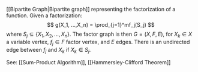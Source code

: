 [[Bipartite Graph|Bipartite graph]] representing the factorization of a function.
Given a factorization:
$$
g(X_1, ...,X_n) = \prod_{j=1}^mf_j(S_j)
$$
where $S_j\subseteq \{X_1, X_2, ..., X_n\}$.
The factor graph is then $G=(X,F,E)$, for $X_k\in X$ a variable vertex, $f_j\in F$ factor vertex, and $E$ edges. There is an undirected edge between $f_j$ and $X_k$ if $X_k\in S_j$. 

See: [[Sum-Product Algorithm]], [[Hammersley-Clifford Theorem]]